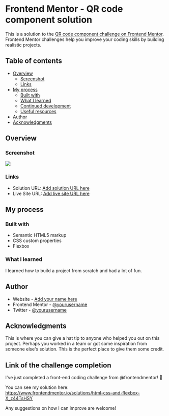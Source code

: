 # Frontend Mentor - QR code component solution

This is a solution to the [QR code component challenge on Frontend Mentor](https://www.frontendmentor.io/challenges/qr-code-component-iux_sIO_H). Frontend Mentor challenges help you improve your coding skills by building realistic projects. 

## Table of contents

- [Overview](#overview)
  - [Screenshot](#screenshot)
  - [Links](#links)
- [My process](#my-process)
  - [Built with](#built-with)
  - [What I learned](#what-i-learned)
  - [Continued development](#continued-development)
  - [Useful resources](#useful-resources)
- [Author](#author)
- [Acknowledgments](#acknowledgments)


## Overview

### Screenshot

![](C:\Users\HP\Desktop\Development\Development-\Development-\images\screenshot.jpg)


### Links

- Solution URL: [Add solution URL here](https://github.com/purvi-negi/Development-/tree/main)
- Live Site URL: [Add live site URL here](https://purvi-negi.github.io/Development-/)

## My process

### Built with

- Semantic HTML5 markup
- CSS custom properties
- Flexbox


### What I learned

I learned how to build a project from scratch and had a lot of fun.


## Author

- Website - [Add your name here](https://www.your-site.com)
- Frontend Mentor - [@yourusername](https://www.frontendmentor.io/profile/yourusername)
- Twitter - [@yourusername](https://www.twitter.com/yourusername)

## Acknowledgments

This is where you can give a hat tip to anyone who helped you out on this project. Perhaps you worked in a team or got some inspiration from someone else's solution. This is the perfect place to give them some credit.

## Link of the challenge completion
I've just completed a front-end coding challenge from @frontendmentor! 🎉

You can see my solution here: https://www.frontendmentor.io/solutions/html-css-and-flexbox-X_z44TsHSY

Any suggestions on how I can improve are welcome!